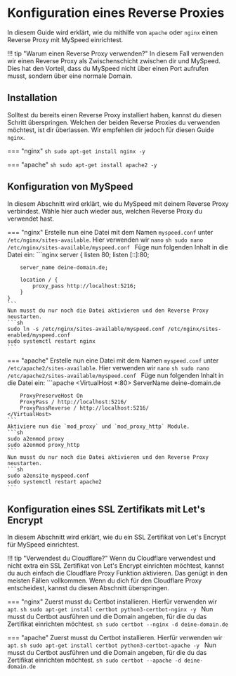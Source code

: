 # Konfiguration eines Reverse Proxies

In diesem Guide wird erklärt, wie du mithilfe von `apache` oder `nginx` einen Reverse Proxy mit MySpeed einrichtest.

!!! tip "Warum einen Reverse Proxy verwenden?"
    In diesem Fall verwenden wir einen Reverse Proxy als Zwischenschicht zwischen dir und MySpeed.
    Dies hat den Vorteil, dass du MySpeed nicht über einen Port aufrufen musst, sondern über eine normale Domain.

## Installation
Solltest du bereits einen Reverse Proxy installiert haben, kannst du diesen Schritt überspringen. Welchen der beiden
Reverse Proxies du verwenden möchtest, ist dir überlassen. Wir empfehlen dir jedoch für diesen Guide `nginx`.

=== "nginx"
    ```sh
    sudo apt-get install nginx -y
    ```

=== "apache"
    ```sh
    sudo apt-get install apache2 -y
    ```

## Konfiguration von MySpeed

In diesem Abschnitt wird erklärt, wie du MySpeed mit deinem Reverse Proxy verbindest. Wähle hier auch wieder aus, 
welchen Reverse Proxy du verwendet hast.

=== "nginx"
    Erstelle nun eine Datei mit dem Namen `myspeed.conf` unter `/etc/nginx/sites-available`. Hier verwenden wir `nano`
    ```sh
    sudo nano /etc/nginx/sites-available/myspeed.conf
    ```
    Füge nun folgenden Inhalt in die Datei ein:
    ```nginx
    server {
        listen 80;
        listen [::]:80;

        server_name deine-domain.de;

        location / {
            proxy_pass http://localhost:5216;
        }
    }
    ```
    Nun musst du nur noch die Datei aktivieren und den Reverse Proxy neustarten.
    ```sh
    sudo ln -s /etc/nginx/sites-available/myspeed.conf /etc/nginx/sites-enabled/myspeed.conf
    sudo systemctl restart nginx
    ```

=== "apache"
    Erstelle nun eine Datei mit dem Namen `myspeed.conf` unter `/etc/apache2/sites-available`. Hier verwenden wir `nano`
    ```sh
    sudo nano /etc/apache2/sites-available/myspeed.conf
    ```
    Füge nun folgenden Inhalt in die Datei ein:
    ```apache
    <VirtualHost *:80>
        ServerName deine-domain.de

        ProxyPreserveHost On
        ProxyPass / http://localhost:5216/
        ProxyPassReverse / http://localhost:5216/
    </VirtualHost>
    ```
    Aktiviere nun die `mod_proxy` und `mod_proxy_http` Module.
    ```sh
    sudo a2enmod proxy
    sudo a2enmod proxy_http
    ```
    Nun musst du nur noch die Datei aktivieren und den Reverse Proxy neustarten.
    ```sh
    sudo a2ensite myspeed.conf
    sudo systemctl restart apache2
    ```

## Konfiguration eines SSL Zertifikats mit Let's Encrypt

In diesem Abschnitt wird erklärt, wie du ein SSL Zertifikat von Let's Encrypt für MySpeed einrichtest.

!!! tip "Verwendest du Cloudflare?"
    Wenn du Cloudflare verwendest und nicht extra ein SSL Zertifikat von Let's Encrypt einrichten möchtest, kannst du
    auch einfach die Cloudflare Proxy Funktion aktivieren. Das genügt in den meisten Fällen vollkommen. Wenn du
    dich für den Cloudflare Proxy entscheidest, kannst du diesen Abschnitt überspringen.

=== "nginx"
    Zuerst musst du Certbot installieren. Hierfür verwenden wir `apt`.
    ```sh
    sudo apt-get install certbot python3-certbot-nginx -y
    ```
    Nun musst du Certbot ausführen und die Domain angeben, für die du das Zertifikat einrichten möchtest.
    ```sh
    sudo certbot --nginx -d deine-domain.de
    ```

=== "apache"
    Zuerst musst du Certbot installieren. Hierfür verwenden wir `apt`.
    ```sh
    sudo apt-get install certbot python3-certbot-apache -y
    ```
    Nun musst du Certbot ausführen und die Domain angeben, für die du das Zertifikat einrichten möchtest.
    ```sh
    sudo certbot --apache -d deine-domain.de
    ```